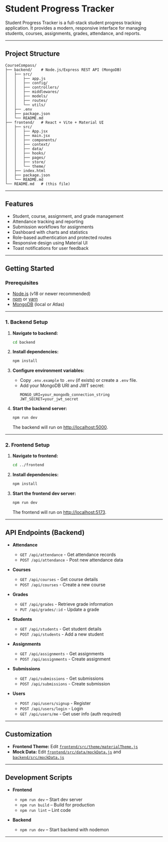 # Student Progress Tracker

Student Progress Tracker is a full-stack student progress tracking application. It provides a modern, responsive interface for managing students, courses, assignments, grades, attendance, and reports.

---

## Project Structure

```
CourseCompass/
├── backend/    # Node.js/Express REST API (MongoDB)
│   ├── src/
│   │   ├── app.js
│   │   ├── config/
│   │   ├── controllers/
│   │   ├── middlewares/
│   │   ├── models/
│   │   ├── routes/
│   │   └── utils/
│   ├── .env
│   ├── package.json
│   └── README.md
├── frontend/   # React + Vite + Material UI
│   ├── src/
│   │   ├── App.jsx
│   │   ├── main.jsx
│   │   ├── components/
│   │   ├── context/
│   │   ├── data/
│   │   ├── hooks/
│   │   ├── pages/
│   │   ├── store/
│   │   └── theme/
│   ├── index.html
│   ├── package.json
│   └── README.md
└── README.md   # (this file)
```

---

## Features

- Student, course, assignment, and grade management
- Attendance tracking and reporting
- Submission workflows for assignments
- Dashboard with charts and statistics
- Role-based authentication and protected routes
- Responsive design using Material UI
- Toast notifications for user feedback

---

## Getting Started

### Prerequisites

- [Node.js](https://nodejs.org/) (v18 or newer recommended)
- [npm](https://www.npmjs.com/) or [yarn](https://yarnpkg.com/)
- [MongoDB](https://www.mongodb.com/) (local or Atlas)

---

### 1. Backend Setup

1. **Navigate to backend:**

   ```sh
   cd backend
   ```

2. **Install dependencies:**

   ```sh
   npm install
   ```

3. **Configure environment variables:**

   - Copy `.env.example` to `.env` (if exists) or create a `.env` file.
   - Add your MongoDB URI and JWT secret:
     ```
     MONGO_URI=your_mongodb_connection_string
     JWT_SECRET=your_jwt_secret
     ```

4. **Start the backend server:**
   ```sh
   npm run dev
   ```
   The backend will run on [http://localhost:5000](http://localhost:5000).

---

### 2. Frontend Setup

1. **Navigate to frontend:**

   ```sh
   cd ../frontend
   ```

2. **Install dependencies:**

   ```sh
   npm install
   ```

3. **Start the frontend dev server:**
   ```sh
   npm run dev
   ```
   The frontend will run on [http://localhost:5173](http://localhost:5173).

---

## API Endpoints (Backend)

- **Attendance**

  - `GET /api/attendance` - Get attendance records
  - `POST /api/attendance` - Post new attendance data

- **Courses**

  - `GET /api/courses` - Get course details
  - `POST /api/courses` - Create a new course

- **Grades**

  - `GET /api/grades` - Retrieve grade information
  - `PUT /api/grades/:id` - Update a grade

- **Students**

  - `GET /api/students` - Get student details
  - `POST /api/students` - Add a new student

- **Assignments**

  - `GET /api/assignments` - Get assignments
  - `POST /api/assignments` - Create assignment

- **Submissions**

  - `GET /api/submissions` - Get submissions
  - `POST /api/submissions` - Create submission

- **Users**
  - `POST /api/users/signup` - Register
  - `POST /api/users/login` - Login
  - `GET /api/users/me` - Get user info (auth required)

---

## Customization

- **Frontend Theme:** Edit [`frontend/src/theme/materialTheme.js`](frontend/src/theme/materialTheme.js)
- **Mock Data:** Edit [`frontend/src/data/mockData.js`](frontend/src/data/mockData.js) and [`backend/src/mockData.js`](backend/src/mockData.js)

---

## Development Scripts

- **Frontend**

  - `npm run dev` – Start dev server
  - `npm run build` – Build for production
  - `npm run lint` – Lint code

- **Backend**
  - `npm run dev` – Start backend with nodemon

---

